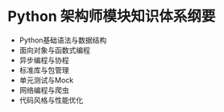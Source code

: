 # Python 架构师模块知识体系纲要

- Python基础语法与数据结构
- 面向对象与函数式编程
- 异步编程与协程
- 标准库与包管理
- 单元测试与Mock
- 网络编程与爬虫
- 代码风格与性能优化
